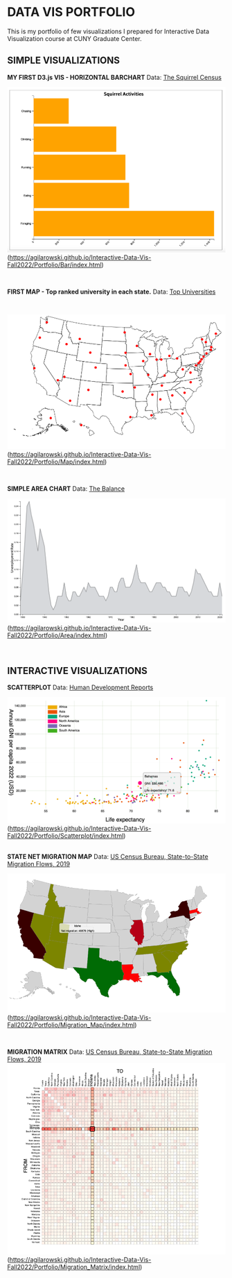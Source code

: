# DATA VIS PORTFOLIO

This is my portfolio of few visualizations I prepared for Interactive Data Visualization course at CUNY Graduate Center.
<br>

## SIMPLE VISUALIZATIONS

**MY FIRST D3.js VIS - HORIZONTAL BARCHART** Data: [The Squirrel Census](https://www.thesquirrelcensus.com)

![Horizontal Barchart](Bar/Bar_chart.png)(https://agilarowski.github.io/Interactive-Data-Vis-Fall2022/Portfolio/Bar/index.html)

<br>

**FIRST MAP - Top ranked university in each state.** Data: [Top Universities](https://www.topuniversities.com/university-rankings-articles/world-university-rankings/top-us-universities-state-2020)

<br>

![US Universities Map](Map/Map.png)(https://agilarowski.github.io/Interactive-Data-Vis-Fall2022/Portfolio/Map/index.html)

<br>

**SIMPLE AREA CHART** Data: [The Balance](https://www.thebalancemoney.com/unemployment-rate-by-year-3305506)

![Unemployment Area Time Series](Area/Area_chart.png)(https://agilarowski.github.io/Interactive-Data-Vis-Fall2022/Portfolio/Area/index.html)

<br>

## INTERACTIVE VISUALIZATIONS

**SCATTERPLOT** Data: [Human Development Reports](https://hdr.undp.org/data-center/human-development-index#/indicies/HDI)

![Interactive Scatterplot](Scatterplot/Scatterplot.png)(https://agilarowski.github.io/Interactive-Data-Vis-Fall2022/Portfolio/Scatterplot/index.html)
<br>
<br>

**STATE NET MIGRATION MAP** Data: [US Census Bureau, State-to-State Migration Flows, 2019](https://www.census.gov/data/tables/time-series/demo/geographic-mobility/state-to-state-migration.html)

![Net Migration Map](Migration_Map/Migration_map.png)(https://agilarowski.github.io/Interactive-Data-Vis-Fall2022/Portfolio/Migration_Map/index.html)

<br>

**MIGRATION MATRIX** Data: [US Census Bureau, State-to-State Migration Flows, 2019](https://www.census.gov/data/tables/time-series/demo/geographic-mobility/state-to-state-migration.html)
![Migration Matrix](Migration_Matrix/Matrix.png)(https://agilarowski.github.io/Interactive-Data-Vis-Fall2022/Portfolio/Migration_Matrix/index.html)
